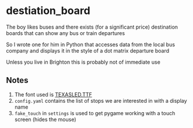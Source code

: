 # destiation_board

The boy likes buses and there exists (for a significant price) destination boards that can show any bus or train departures

So I wrote one for him in Python that accesses data from the local bus company and displays it in the style of a dot matrix departure board

Unless you live in Brighton this is probably not of immediate use

## Notes

1. The font used is [TEXASLED.TTF](https://www.fonts4free.net/texas-led-font.html)
2. `config.yaml` contains the list of stops we are interested in with a display name
3. `fake_touch` in `settings` is used to get pygame working with a touch screen (hides the mouse)
